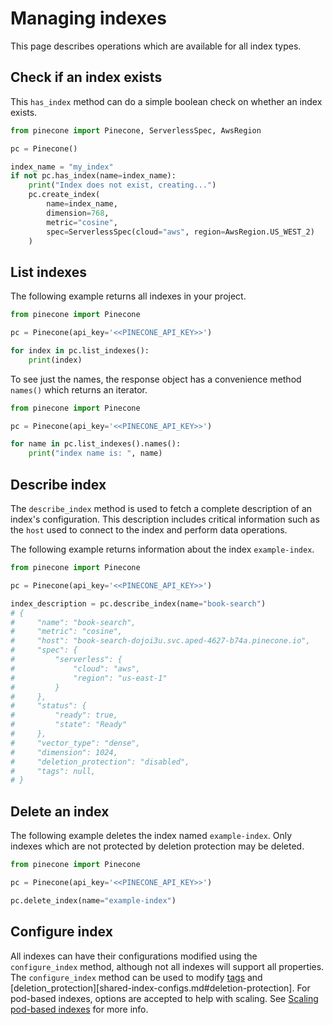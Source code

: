 # Managing indexes

This page describes operations which are available for all index types.

## Check if an index exists

This `has_index` method can do a simple boolean check on whether an index exists.

```python
from pinecone import Pinecone, ServerlessSpec, AwsRegion

pc = Pinecone()

index_name = "my_index"
if not pc.has_index(name=index_name):
    print("Index does not exist, creating...")
    pc.create_index(
        name=index_name,
        dimension=768,
        metric="cosine",
        spec=ServerlessSpec(cloud="aws", region=AwsRegion.US_WEST_2)
    )
```

## List indexes

The following example returns all indexes in your project.

```python
from pinecone import Pinecone

pc = Pinecone(api_key='<<PINECONE_API_KEY>>')

for index in pc.list_indexes():
    print(index)
```

To see just the names, the response object has a convenience method `names()` which returns an iterator.

```python
from pinecone import Pinecone

pc = Pinecone(api_key='<<PINECONE_API_KEY>>')

for name in pc.list_indexes().names():
    print("index name is: ", name)
```

## Describe index

The `describe_index` method is used to fetch a complete description of an index's configuration. This description
includes critical information such as the `host` used to connect to the index and perform data operations.

The following example returns information about the index `example-index`.

```python
from pinecone import Pinecone

pc = Pinecone(api_key='<<PINECONE_API_KEY>>')

index_description = pc.describe_index(name="book-search")
# {
#     "name": "book-search",
#     "metric": "cosine",
#     "host": "book-search-dojoi3u.svc.aped-4627-b74a.pinecone.io",
#     "spec": {
#         "serverless": {
#             "cloud": "aws",
#             "region": "us-east-1"
#         }
#     },
#     "status": {
#         "ready": true,
#         "state": "Ready"
#     },
#     "vector_type": "dense",
#     "dimension": 1024,
#     "deletion_protection": "disabled",
#     "tags": null,
# }
```

## Delete an index

The following example deletes the index named `example-index`. Only indexes which are not protected by deletion protection may be deleted.

```python
from pinecone import Pinecone

pc = Pinecone(api_key='<<PINECONE_API_KEY>>')

pc.delete_index(name="example-index")
```

## Configure index

All indexes can have their configurations modified using the `configure_index` method, although not all indexes will support all properties.
The `configure_index` method can be used to modify [tags](shared-index-configs.md#tags) and [deletion_protection][shared-index-configs.md#deletion-protection].
For pod-based indexes, options are accepted to help with scaling. See [Scaling pod-based indexes](https://docs.pinecone.io/guides/indexes/pods/scale-pod-based-indexes) for more info.
